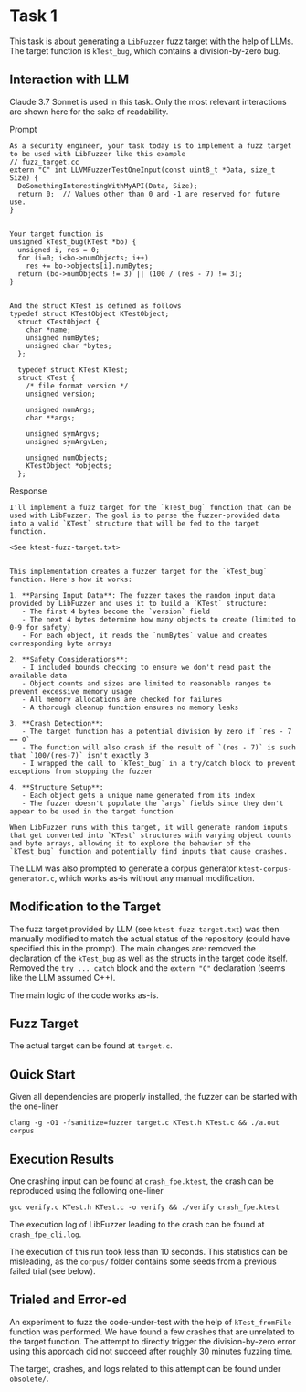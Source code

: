# Task 1
This task is about generating a `LibFuzzer` fuzz target with the help of LLMs. 
The target function is `kTest_bug`, which contains a division-by-zero bug.

## Interaction with LLM
Claude 3.7 Sonnet is used in this task.
Only the most relevant interactions are shown here for the sake of readability.

Prompt
```
As a security engineer, your task today is to implement a fuzz target to be used with LibFuzzer like this example
// fuzz_target.cc
extern "C" int LLVMFuzzerTestOneInput(const uint8_t *Data, size_t Size) {
  DoSomethingInterestingWithMyAPI(Data, Size);
  return 0;  // Values other than 0 and -1 are reserved for future use.
}


Your target function is 
unsigned kTest_bug(KTest *bo) {
  unsigned i, res = 0;
  for (i=0; i<bo->numObjects; i++)
    res += bo->objects[i].numBytes;
  return (bo->numObjects != 3) || (100 / (res - 7) != 3);
}


And the struct KTest is defined as follows
typedef struct KTestObject KTestObject;
  struct KTestObject {
    char *name;
    unsigned numBytes;
    unsigned char *bytes;
  };
  
  typedef struct KTest KTest;
  struct KTest {
    /* file format version */
    unsigned version; 
    
    unsigned numArgs;
    char **args;

    unsigned symArgvs;
    unsigned symArgvLen;

    unsigned numObjects;
    KTestObject *objects;
  };
```

Response
```
I'll implement a fuzz target for the `kTest_bug` function that can be used with LibFuzzer. The goal is to parse the fuzzer-provided data into a valid `KTest` structure that will be fed to the target function.

<See ktest-fuzz-target.txt>


This implementation creates a fuzzer target for the `kTest_bug` function. Here's how it works:

1. **Parsing Input Data**: The fuzzer takes the random input data provided by LibFuzzer and uses it to build a `KTest` structure:
   - The first 4 bytes become the `version` field
   - The next 4 bytes determine how many objects to create (limited to 0-9 for safety)
   - For each object, it reads the `numBytes` value and creates corresponding byte arrays

2. **Safety Considerations**:
   - I included bounds checking to ensure we don't read past the available data
   - Object counts and sizes are limited to reasonable ranges to prevent excessive memory usage
   - All memory allocations are checked for failures
   - A thorough cleanup function ensures no memory leaks

3. **Crash Detection**:
   - The target function has a potential division by zero if `res - 7 == 0` 
   - The function will also crash if the result of `(res - 7)` is such that `100/(res-7)` isn't exactly 3
   - I wrapped the call to `kTest_bug` in a try/catch block to prevent exceptions from stopping the fuzzer

4. **Structure Setup**:
   - Each object gets a unique name generated from its index
   - The fuzzer doesn't populate the `args` fields since they don't appear to be used in the target function

When LibFuzzer runs with this target, it will generate random inputs that get converted into `KTest` structures with varying object counts and byte arrays, allowing it to explore the behavior of the `kTest_bug` function and potentially find inputs that cause crashes.
```

The LLM was also prompted to generate a corpus generator `ktest-corpus-generator.c`, which works as-is without any manual modification.

## Modification to the Target
The fuzz target provided by LLM (see `ktest-fuzz-target.txt`) was then manually modified to match the actual status of the repository (could have specified this in the prompt).
The main changes are: removed the declaration of the `kTest_bug` as well as the structs in the target code itself.
Removed the `try ... catch` block and the `extern "C"` declaration (seems like the LLM assumed C++).

The main logic of the code works as-is.

## Fuzz Target
The actual target can be found at `target.c`.

## Quick Start
Given all dependencies are properly installed, the fuzzer can be started with the one-liner
```
clang -g -O1 -fsanitize=fuzzer target.c KTest.h KTest.c && ./a.out corpus
```

## Execution Results
One crashing input can be found at `crash_fpe.ktest`, the crash can be reproduced using the following one-liner
```
gcc verify.c KTest.h KTest.c -o verify && ./verify crash_fpe.ktest
```

The execution log of LibFuzzer leading to the crash can be found at `crash_fpe_cli.log`.

The execution of this run took less than 10 seconds.
This statistics can be misleading, as the `corpus/` folder contains some seeds from a previous failed trial (see below).

## Trialed and Error-ed
An experiment to fuzz the code-under-test with the help of `kTest_fromFile` function was performed.
We have found a few crashes that are unrelated to the target function.
The attempt to directly trigger the division-by-zero error using this approach did not succeed after roughly 30 minutes fuzzing time.

The target, crashes, and logs related to this attempt can be found under `obsolete/`.